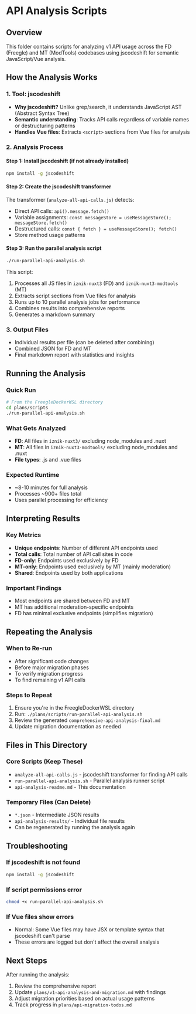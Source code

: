# API Analysis Scripts

## Overview
This folder contains scripts for analyzing v1 API usage across the FD (Freegle) and MT (ModTools) codebases using jscodeshift for semantic JavaScript/Vue analysis.

## How the Analysis Works

### 1. Tool: jscodeshift
- **Why jscodeshift?** Unlike grep/search, it understands JavaScript AST (Abstract Syntax Tree)
- **Semantic understanding**: Tracks API calls regardless of variable names or destructuring patterns
- **Handles Vue files**: Extracts `<script>` sections from Vue files for analysis

### 2. Analysis Process

#### Step 1: Install jscodeshift (if not already installed)
```bash
npm install -g jscodeshift
```

#### Step 2: Create the jscodeshift transformer
The transformer (`analyze-all-api-calls.js`) detects:
- Direct API calls: `api().message.fetch()`
- Variable assignments: `const messageStore = useMessageStore(); messageStore.fetch()`
- Destructured calls: `const { fetch } = useMessageStore(); fetch()`
- Store method usage patterns

#### Step 3: Run the parallel analysis script
```bash
./run-parallel-api-analysis.sh
```

This script:
1. Processes all JS files in `iznik-nuxt3` (FD) and `iznik-nuxt3-modtools` (MT)
2. Extracts script sections from Vue files for analysis
3. Runs up to 10 parallel analysis jobs for performance
4. Combines results into comprehensive reports
5. Generates a markdown summary

### 3. Output Files
- Individual results per file (can be deleted after combining)
- Combined JSON for FD and MT
- Final markdown report with statistics and insights

## Running the Analysis

### Quick Run
```bash
# From the FreegleDockerWSL directory
cd plans/scripts
./run-parallel-api-analysis.sh
```

### What Gets Analyzed
- **FD**: All files in `iznik-nuxt3/` excluding node_modules and .nuxt
- **MT**: All files in `iznik-nuxt3-modtools/` excluding node_modules and .nuxt
- **File types**: .js and .vue files

### Expected Runtime
- ~8-10 minutes for full analysis
- Processes ~900+ files total
- Uses parallel processing for efficiency

## Interpreting Results

### Key Metrics
- **Unique endpoints**: Number of different API endpoints used
- **Total calls**: Total number of API call sites in code
- **FD-only**: Endpoints used exclusively by FD
- **MT-only**: Endpoints used exclusively by MT (mainly moderation)
- **Shared**: Endpoints used by both applications

### Important Findings
- Most endpoints are shared between FD and MT
- MT has additional moderation-specific endpoints
- FD has minimal exclusive endpoints (simplifies migration)

## Repeating the Analysis

### When to Re-run
- After significant code changes
- Before major migration phases
- To verify migration progress
- To find remaining v1 API calls

### Steps to Repeat
1. Ensure you're in the FreegleDockerWSL directory
2. Run: `./plans/scripts/run-parallel-api-analysis.sh`
3. Review the generated `comprehensive-api-analysis-final.md`
4. Update migration documentation as needed

## Files in This Directory

### Core Scripts (Keep These)
- `analyze-all-api-calls.js` - jscodeshift transformer for finding API calls
- `run-parallel-api-analysis.sh` - Parallel analysis runner script
- `api-analysis-readme.md` - This documentation

### Temporary Files (Can Delete)
- `*.json` - Intermediate JSON results
- `api-analysis-results/` - Individual file results
- Can be regenerated by running the analysis again

## Troubleshooting

### If jscodeshift is not found
```bash
npm install -g jscodeshift
```

### If script permissions error
```bash
chmod +x run-parallel-api-analysis.sh
```

### If Vue files show errors
- Normal: Some Vue files may have JSX or template syntax that jscodeshift can't parse
- These errors are logged but don't affect the overall analysis

## Next Steps
After running the analysis:
1. Review the comprehensive report
2. Update `plans/v1-api-analysis-and-migration.md` with findings
3. Adjust migration priorities based on actual usage patterns
4. Track progress in `plans/api-migration-todos.md`